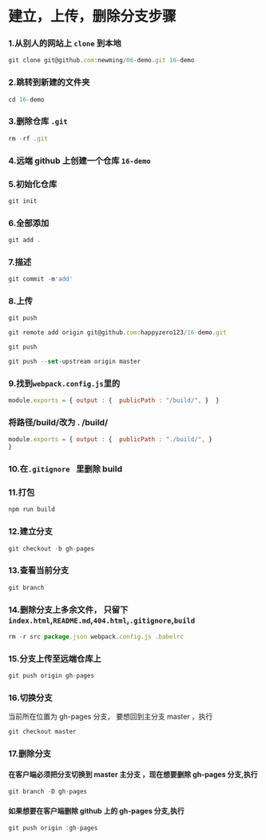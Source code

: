 # 建立，上传，删除分支步骤

### 1.从别人的网站上 `clone` 到本地

```js
git clone git@github.com:newming/06-demo.git 16-demo
```

### 2.跳转到新建的文件夹

```js
cd 16-demo
```

### 3.删除仓库 `.git`

```js
rm -rf .git
```

### 4.远端 github 上创建一个仓库 `16-demo`


### 5.初始化仓库

```js
git init
```

### 6.全部添加

```js
git add .
```

### 7.描述

```js
git commit -m'add'
```

### 8.上传

```js
git push
```
```js
git remote add origin git@github.com:happyzero123/16-demo.git
```
```js
git push
```
```js
git push --set-upstream origin master
```

### 9.找到`webpack.config.js`里的

```js
module.exports = { output : {  publicPath : "/build/", }  }
```

### 将路径/build/改为 . /build/

```js
module.exports = { output : {  publicPath : "./build/", }
}
```

### 10.在`.gitignore ` 里删除 build


### 11.打包

```js
npm run build
```

### 12.建立分支

```js
git checkout -b gh-pages
```

### 13.查看当前分支

```js
git branch
```

### 14.删除分支上多余文件， 只留下`index.html`,`README.md`,`404.html`,`.gitignore`,`build`

```js
rm -r src package.json webpack.config.js .babelrc
```

### 15.分支上传至远端仓库上

```js
git push origin gh-pages
```

### 16.切换分支

当前所在位置为 gh-pages 分支， 要想回到主分支 master ，执行
```js
git checkout master
```

### 17.删除分支

#### 在客户端必须把分支切换到 master 主分支 ，现在想要删除  gh-pages 分支,执行

```js
git branch -D gh-pages
```

#### 如果想要在客户端删除 github 上的 gh-pages 分支,执行

```js
git push origin :gh-pages
```
